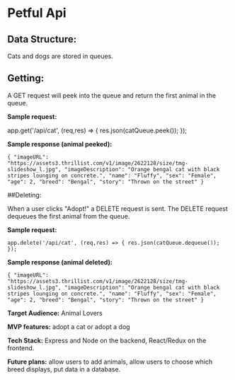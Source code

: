 # Petful Api

## Data Structure:

Cats and dogs are stored in queues.

## Getting:

A GET request will peek into the queue and return the first animal in the queue.

**Sample request:**

app.get('/api/cat', (req,res) => {
  res.json(catQueue.peek());
});

**Sample response (animal peeked):**

`{
    "imageURL": "https://assets3.thrillist.com/v1/image/2622128/size/tmg-slideshow_l.jpg",
    "imageDescription": "Orange bengal cat with black stripes lounging on concrete.",
    "name": "Fluffy",
    "sex": "Female",
    "age": 2,
    "breed": "Bengal",
    "story": "Thrown on the street"
}`

##Deleting:

When a user clicks "Adopt!" a DELETE request is sent.  The DELETE request dequeues the first animal from the queue.

**Sample request:**

`app.delete('/api/cat', (req,res) => {
  res.json(catQueue.dequeue());
});`

**Sample response (animal deleted):**

`{
    "imageURL": "https://assets3.thrillist.com/v1/image/2622128/size/tmg-slideshow_l.jpg",
    "imageDescription": "Orange bengal cat with black stripes lounging on concrete.",
    "name": "Fluffy",
    "sex": "Female",
    "age": 2,
    "breed": "Bengal",
    "story": "Thrown on the street"
}`

**Target Audience:** Animal Lovers

**MVP features:** adopt a cat or adopt a dog

**Tech Stack:** Express and Node on the backend, React/Redux on the frontend.

**Future plans:** allow users to add animals, allow users to choose which breed displays, put data in a database.